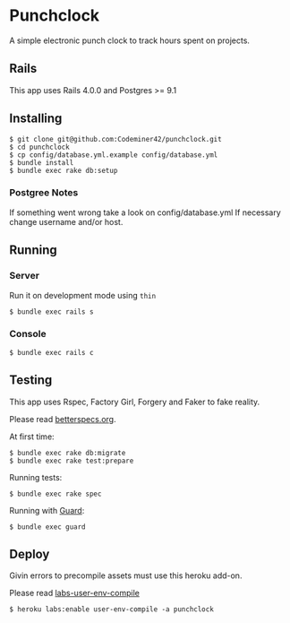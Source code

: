 Punchclock
=========

A simple electronic punch clock to track hours spent on projects.

## Rails

This app uses Rails 4.0.0 and Postgres >= 9.1

## Installing

```console
$ git clone git@github.com:Codeminer42/punchclock.git
$ cd punchclock
$ cp config/database.yml.example config/database.yml
$ bundle install
$ bundle exec rake db:setup
```

### Postgree Notes
If something went wrong take a look on 
config/database.yml 
If necessary change username and/or host.

## Running

### Server

Run it on development mode using `thin`

```console
$ bundle exec rails s
```

### Console

```console
$ bundle exec rails c
```

## Testing

This app uses Rspec, Factory Girl, Forgery and Faker to fake reality.

Please read [betterspecs.org](http://betterspecs.org/).

At first time:
```console
$ bundle exec rake db:migrate
$ bundle exec rake test:prepare
```

Running tests:

```console
$ bundle exec rake spec
```


Running with [Guard](https://github.com/guard/guard-rspec):

```console
$ bundle exec guard
```

## Deploy

Givin errors to precompile assets must use this heroku add-on.

Please read [labs-user-env-compile](https://devcenter.heroku.com/articles/labs-user-env-compile)

```console
$ heroku labs:enable user-env-compile -a punchclock
```
